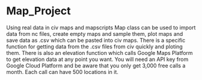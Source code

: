 # Map_Project
Using real data in civ maps and mapscripts
Map class can be used to import data from nc files, create empty maps and sample them, plot maps and save data as .csv which can be pasted into civ maps.
There is a specific function for getting data from the .csv files from civ quickly and ploting them.
There is also an elevation function which calls Google Maps Platform to get elevation data at any point you want. You will need an API key from Google Cloud Platform and be aware that you only get 3,000 free calls a month. Each call can have 500 locations in it.
